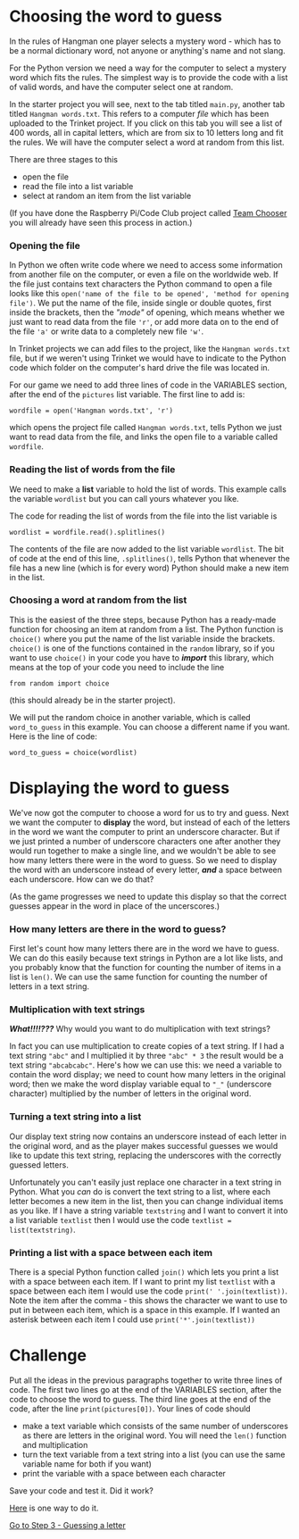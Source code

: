 # Choosing the word to guess

In the rules of Hangman one player selects a mystery word - which has to be a normal dictionary word, not anyone or anything's name and not slang.

For the Python version we need a way for the computer to select a mystery word which fits the rules. The simplest way is to provide the code with a list of valid words, and have the computer select one at random.

In the starter project you will see, next to the tab titled ```main.py```, another tab titled ```Hangman words.txt```. This refers to a computer *file* which has been uploaded to the Trinket project. If you click on this tab you will see a list of 400 words, all in capital letters, which are from six to 10 letters long and fit the rules. We will have the computer select a word at random from this list.

There are three stages to this

* open the file
* read the file into a list variable
* select at random an item from the list variable

(If you have done the Raspberry Pi/Code Club project called [Team Chooser](https://projects.raspberrypi.org/en/projects/team-chooser) you will already have seen this process in action.)

### Opening the file

In Python we often write code where we need to access some information from another file on the computer, or even a file on the worldwide web. If the file just contains text characters the Python command to open a file looks like this ```open('name of the file to be opened', 'method for opening file')```. We put the name of the file, inside single or double quotes, first inside the brackets, then the *"mode"* of opening, which means whether we just want to read data from the file ```'r'```, or add more data on to the end of the file ```'a'``` or write data to a completely new file ```'w'```.

In Trinket projects we can add files to the project, like the ```Hangman words.txt``` file, but if we weren't using Trinket we would have to indicate to the Python code which folder on the computer's hard drive the file was located in.

For our game we need to add three lines of code in the VARIABLES section, after the end of the ```pictures``` list variable. The first line to add is:
```
wordfile = open('Hangman words.txt', 'r')
```
which opens the project file called ```Hangman words.txt```, tells Python we just want to read data from the file, and links the open file to a variable called ```wordfile```.

### Reading the list of words from the file

We need to make a **list** variable to hold the list of words. This example calls the variable ```wordlist``` but you can call yours whatever you like.

The code for reading the list of words from the file into the list variable is
```
wordlist = wordfile.read().splitlines()
```
The contents of the file are now added to the list variable ```wordlist```. The bit of code at the end of this line, ```.splitlines()```, tells Python that whenever the file has a new line (which is for every word) Python should make a new item in the list.

### Choosing a word at random from the list

This is the easiest of the three steps, because Python has a ready-made function for choosing an item at random from a list. The Python function is ```choice()``` where you put the name of the list variable inside the brackets. ```choice()``` is one of the functions contained in the ```random``` library, so if you want to use ```choice()``` in your code you have to **_import_** this library, which means at the top of your code you need to include the line
```
from random import choice
```
(this should already be in the starter project). 

We will put the random choice in another variable, which is called ```word_to_guess``` in this example. You can choose a different name if you want. Here is the line of code:
```
word_to_guess = choice(wordlist)
```

# Displaying the word to guess

We've now got the computer to choose a word for us to try and guess. Next we want the computer to **display** the word, but instead of each of the letters in the word we want the computer to print an underscore character. But if we just printed a number of underscore characters one after another they would run together to make a single line, and we wouldn't be able to see how many letters there were in the word to guess. So we need to display the word with an underscore instead of every letter, **_and_** a space between each underscore. How can we do that?

(As the game progresses we need to update this display so that the correct guesses appear in the word in place of the uncerscores.)

### How many letters are there in the word to guess?

First let's count how many letters there are in the word we have to guess. We can do this easily because text strings in Python are a lot like lists, and you probably know that the function for counting the number of items in a list is ```len()```. We can use the same function for counting the number of letters in a text string.

### Multiplication with text strings

**_What!!!!???_** Why would you want to do multiplication with text strings?

In fact you can use multiplication to create copies of a text string. If I had a text string ```"abc"``` and I multiplied it by three ```"abc" * 3``` the result would be a text string ```"abcabcabc"```. Here's how we can use this: we need a variable to contain the word display; we need to count how many letters in the original word; then we make the word display variable equal to ```"_"``` (underscore character) multiplied by the number of letters in the original word.

### Turning a text string into a list

Our display text string now contains an underscore instead of each letter in the original word, and as the player makes successful guesses we would like to update this text string, replacing the underscores with the correctly guessed letters.

Unfortunately you can't easily just replace one character in a text string in Python. What you *can* do is convert the text string to a list, where each letter becomes a new item in the list, then you can change individual items as you like. If I have a string variable ```textstring``` and I want to convert it into a list variable ```textlist``` then I would use the code ```textlist = list(textstring)```.

### Printing a list with a space between each item

There is a special Python function called ```join()``` which lets you print a list with a space between each item. If I want to print my list ```textlist``` with a space between each item I would use the code ```print(' '.join(textlist))```. Note the item after the comma - this shows the character we want to use to put in between each item, which is a space in this example. If I wanted an asterisk between each item I could use ```print('*'.join(textlist))```

# Challenge

Put all the ideas in the previous paragraphs together to write three lines of code. The first two lines go at the end of the VARIABLES section, after the code to choose the word to guess. The third line goes at the end of the code, after the line ```print(pictures[0])```. Your lines of code should

* make a text variable which consists of the same number of underscores as there are letters in the original word. You will need the ```len()``` function and multiplication
* turn the text variable from a text string into a list (you can use the same variable name for both if you want)
* print the variable with a space between each character

Save your code and test it. Did it work?

[Here](./STEP2A.md) is one way to do it.


[Go to Step 3 - Guessing a letter](../step03-guessing_a_letter/STEP3.md)

